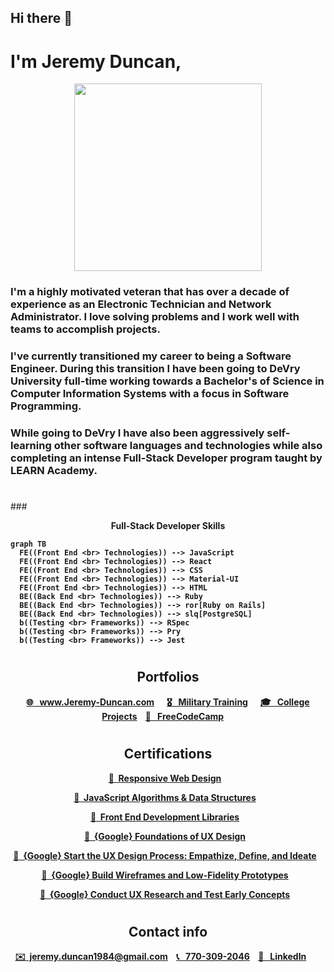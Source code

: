 <h2>Hi there 👋 </h2>
<h1>I'm Jeremy Duncan,</h1>
<p align="center">
<img width="300px" src="https://jeremyduncan.github.io/images/me_ny.webp"/>
</p>

 ### <p>I'm a highly motivated veteran that has over a decade of experience as an Electronic Technician and Network Administrator. I love solving problems and I work well with teams to accomplish projects.</p> 
 ### <p>I've currently transitioned my career to being a Software Engineer. During this transition I have been going to DeVry University full-time working towards a Bachelor's of Science in Computer Information Systems with a focus in Software Programming.</p>
 ### <p>While going to DeVry I have also been aggressively self-learning other software languages and technologies while also completing an intense Full-Stack Developer program taught by LEARN Academy.</p>
#
<!-- <p align="center">
⭐️ &nbsp; JavaScript &nbsp; ⭐️ &nbsp; Node.js &nbsp; ⭐️ &nbsp; React &nbsp; ⭐️ &nbsp; Jest &nbsp; ⭐️ &nbsp; HTML &nbsp; ⭐️ &nbsp; CSS &nbsp; ⭐️ &nbsp; C# &nbsp; ⭐️ &nbsp; Java &nbsp; ⭐️ &nbsp; Swift &nbsp; ⭐️ &nbsp; Python &nbsp; ⭐️ &nbsp; Ruby &nbsp; ⭐️ &nbsp; Ruby on Rails &nbsp; ⭐️ &nbsp; RSpec
</p> -->

<div>
<!-- <img align="center" width="53%" src="https://github-readme-stats.vercel.app/api?username=JeremyDuncan&show_icons=true&hide_border=true&&count_private=true&include_all_commits=false" />
<img align="center" width="45%" src="https://github-readme-stats.vercel.app/api/top-langs/?username=JeremyDuncan&layout=compact&theme=buefy&hide_border=true&&count_private=true&include_all_commits=true"/></div>
 -->
###  <p align="center"> <strong>Full-Stack Developer Skills<strong>
</p>

```mermaid
graph TB
  FE((Front End <br> Technologies)) --> JavaScript 
  FE((Front End <br> Technologies)) --> React 
  FE((Front End <br> Technologies)) --> CSS
  FE((Front End <br> Technologies)) --> Material-UI 
  FE((Front End <br> Technologies)) --> HTML
  BE((Back End <br> Technologies)) --> Ruby 
  BE((Back End <br> Technologies)) --> ror[Ruby on Rails] 
  BE((Back End <br> Technologies)) --> slq[PostgreSQL]
  b((Testing <br> Frameworks)) --> RSpec
  b((Testing <br> Frameworks)) --> Pry
  b((Testing <br> Frameworks)) --> Jest
  ```
#
<h2 style="text-align: center;">Portfolios</h2>

<p align="center">
<strong><a href="https://www.jeremy-duncan.com/">🌐 &nbsp; www.Jeremy-Duncan.com</a></strong>
&nbsp;&nbsp;&nbsp;&nbsp;
<strong><a href="https://jeremy-duncan.com/Military-Training">🎖 &nbsp; Military Training</a></strong> 
&nbsp;&nbsp;&nbsp;&nbsp;
<strong><a href="https://jeremy-duncan.com/DeVry-University-Projects">🎓 &nbsp; College Projects</a></strong>
&nbsp;&nbsp;
<strong><a href="https://www.freecodecamp.org/JeremyDuncan">💾 &nbsp; FreeCodeCamp</a></strong>
&nbsp;&nbsp;&nbsp;&nbsp;

</p>

#
<h2 style="text-align: center;">Certifications</h2>
<p align="center">
<strong><a href="https://www.freecodecamp.org/certification/jeremyduncan/responsive-web-design">📌&nbsp; Responsive Web Design</a></strong>
&nbsp;&nbsp;
<p align="center">
<strong><a href="https://www.freecodecamp.org/certification/jeremyduncan/javascript-algorithms-and-data-structures">📌&nbsp; JavaScript Algorithms & Data Structures</a></strong>
&nbsp;&nbsp;
<p align="center">
<strong><a href="https://www.freecodecamp.org/certification/JeremyDuncan/front-end-development-libraries">📌&nbsp; Front End Development Libraries</a></strong>
&nbsp;&nbsp;
<p align="center">
<strong><a href="https://www.coursera.org/account/accomplishments/verify/PKK2Y2LQ9NRD">📌&nbsp; {Google} Foundations of UX Design</a></strong>
&nbsp;&nbsp;
<p align="center">
<strong><a href="https://www.coursera.org/account/accomplishments/verify/T5BDCFFMHLWD">📌&nbsp; {Google} Start the UX Design Process: Empathize, Define, and Ideate</a></strong>
&nbsp;&nbsp;
<p align="center">
<strong><a href="https://www.coursera.org/account/accomplishments/verify/XQ72XXD23NKU">📌&nbsp; {Google} Build Wireframes and Low-Fidelity Prototypes</a></strong>
&nbsp;&nbsp;
<p align="center">
<strong><a href="https://www.coursera.org/account/accomplishments/verify/RK9Q2R26Z6UK">📌&nbsp; {Google} Conduct UX Research and Test Early Concepts</a></strong>
&nbsp;&nbsp;





#
  <h2 style="text-align: center;">Contact info</h2>

<p align="center">
<strong> <a href="mailto:jeremy.duncan1984@gmail.com">✉️&nbsp; jeremy.duncan1984@gmail.com</a> </strong>
&nbsp;&nbsp;
<strong><a href="tel:757-637-0202"> 📞  &nbsp; 770-309-2046</a></strong> 
&nbsp;&nbsp;
<strong><a href="https://www.linkedin.com/in/jeremy-duncan2021">🔗 &nbsp; LinkedIn</a></strong>
&nbsp;&nbsp;&nbsp;&nbsp;&nbsp;&nbsp;
</p>




#
